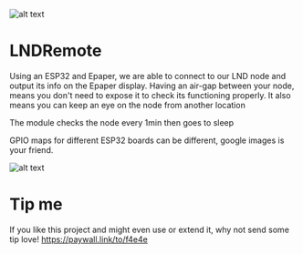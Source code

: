 
![alt text](https://i.imgur.com/R8oe677.jpg)

# LNDRemote

Using an ESP32 and Epaper, we are able to connect to our LND node and output its info on the Epaper display. Having an air-gap between your node, means you don't need to expose it to check its functioning properly. It also means you can keep an eye on the node from another location

The module checks the node every 1min then goes to sleep

GPIO maps for different ESP32 boards can be different, google images is your friend. 

![alt text](https://i.imgur.com/vqqfOeB.png)

# Tip me
If you like this project and might even use or extend it, why not send some tip love!
https://paywall.link/to/f4e4e
